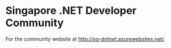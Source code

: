 # Singapore .NET Developer Community
For the community website at http://sg-dotnet.azurewebsites.net/.
